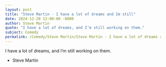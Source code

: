 ```yaml
---
layout: post
title: "Steve Martin - I have a lot of dreams and Im still"
date: 2024-12-28 12:00:00 -0000
author: Steve Martin
quote: "I have a lot of dreams, and I’m still working on them."
subject: Comedy
permalink: /Comedy/Steve Martin/Steve Martin - I have a lot of dreams and Im still
---
```


I have a lot of dreams, and I’m still working on them.

- Steve Martin
